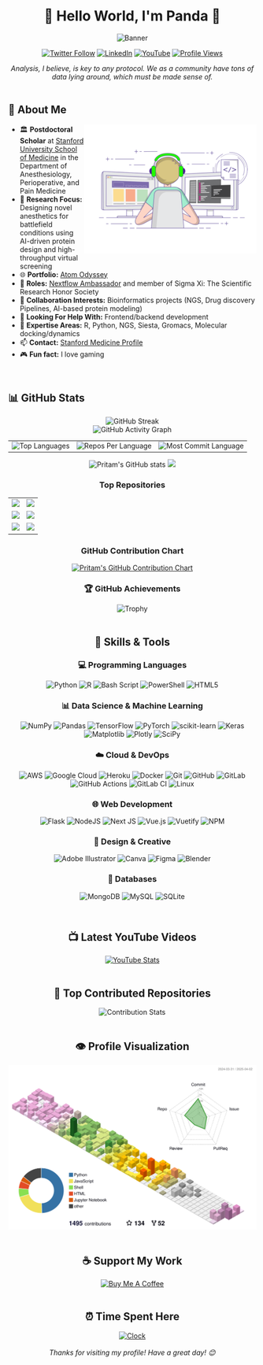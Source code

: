 # <div align="center">👋 Hello World, I'm Panda 🐼</div>

<div align="center">
  <img src="https://raw.githubusercontent.com/pritampanda15/pritampanda15/main/Github.png" alt="Banner" width="800px">
</div>

<div align="center">
  
  [![Twitter Follow](https://img.shields.io/twitter/follow/pritamkpanda?logo=twitter&style=for-the-badge)](https://twitter.com/pritamkpanda)
  [![LinkedIn](https://img.shields.io/badge/LinkedIn-Connect-blue?style=for-the-badge&logo=linkedin)](https://linkedin.com/in/pritam-kumar-panda)
  [![YouTube](https://img.shields.io/badge/YouTube-Subscribe-red?style=for-the-badge&logo=youtube)](https://www.youtube.com/channel/UCUzX122_yansSytois8gZOA)
  [![Profile Views](https://komarev.com/ghpvc/?username=pritampanda15&label=Profile%20views&color=0e75b6&style=flat)](https://github.com/pritampanda15)
  
</div>

<div align="center">
  <i>Analysis, I believe, is key to any protocol. We as a community have tons of data lying around, which must be made sense of.</i>
</div>

<br>

## 🔬 About Me

<img align="right" alt="Coding" width="350" src="https://raw.githubusercontent.com/devSouvik/devSouvik/master/gif3.gif">

- 🏛️ **Postdoctoral Scholar** at [Stanford University School of Medicine](https://profiles.stanford.edu/pritam-panda) in the Department of Anesthesiology, Perioperative, and Pain Medicine
- 🧪 **Research Focus:** Designing novel anesthetics for battlefield conditions using AI-driven protein design and high-throughput virtual screening
- 🌐 **Portfolio:** [Atom Odyssey](https://www.atomodyssey.com)
- 🚀 **Roles:** [Nextflow Ambassador](https://www.nextflow.io/our_ambassadors.html) and member of Sigma Xi: The Scientific Research Honor Society
- 👯 **Collaboration Interests:** Bioinformatics projects (NGS, Drug discovery Pipelines, AI-based protein modeling)
- 🤝 **Looking For Help With:** Frontend/backend development
- 💬 **Expertise Areas:** R, Python, NGS, Siesta, Gromacs, Molecular docking/dynamics
- 📫 **Contact:** [Stanford Medicine Profile](https://med.stanford.edu/profiles/pritam-panda)
- 🎮 **Fun fact:** I love gaming

<br>

## 📊 GitHub Stats


<div align="center">
 
  <img src="https://streak-stats.demolab.com/?user=pritampanda15&theme=highcontrast&hide_border=true" alt="GitHub Streak" />
  <br>
   <img src="https://github-readme-activity-graph.vercel.app/graph?username=pritampanda15&custom_title=Pritam's%20GitHub%20Activity%20Graph&hide_border=true&border_radius=15&bg_color=000000&color=FFD700&line=1E90FF&point=1E90FF&area_color=000000&title_color=FFD700&area=true" alt="GitHub Activity Graph" />
<br>
<div align="center">
<table>
  <tr>
    <td>
      <img src="https://github-readme-stats.vercel.app/api/top-langs/?username=pritampanda15&hide=html&hide_border=true&layout=compact&langs_count=8&theme=highcontrast" alt="Top Languages">
    </td>
    <td>
      <img src="https://github-profile-summary-cards.vercel.app/api/cards/repos-per-language?username=pritampanda15&theme=highcontrast&hide_border=true" alt="Repos Per Language">
    </td>
    <td>
      <img src="https://github-profile-summary-cards.vercel.app/api/cards/most-commit-language?username=pritampanda15&theme=highcontrast&hide_border=true" alt="Most Commit Language">
    </td>
  </tr>
</table>

</div>

<img src="https://github-readme-stats.vercel.app/api?username=pritampanda15&hide_border=true&border_radius=15&show_icons=true&theme=highcontrast" alt="Pritam's GitHub stats">

<img src="https://github-profile-summary-cards.vercel.app/api/cards/profile-details?username=pritampanda15&theme=highcontrast&hide_border=true">

### Top Repositories
<div align="center">
  <table>
    <tr>
      <td>
        <a href="https://github.com/pritampanda15/PandaDock">
          <img src="https://github-readme-stats.vercel.app/api/pin/?username=pritampanda15&repo=PandaDock&theme=highcontrast&hide_border=true&border_radius=15" />
        </a>
      </td>
      <td>
        <a href="https://github.com/pritampanda15/PandaMap">
          <img src="https://github-readme-stats.vercel.app/api/pin/?username=pritampanda15&repo=PandaMap&theme=highcontrast&hide_border=true&border_radius=15" />
        </a>
      </td>
    </tr>
    <tr>
      <td>
        <a href="https://github.com/pritampanda15/PandaMap-Color">
          <img src="https://github-readme-stats.vercel.app/api/pin/?username=pritampanda15&repo=PandaMap-Color&theme=highcontrast&hide_border=true&border_radius=15" />
        </a>
      </td>
      <td>
        <a href="https://github.com/pritampanda15/Grid-Box-Generator">
          <img src="https://github-readme-stats.vercel.app/api/pin/?username=pritampanda15&repo=Grid-Box-Generator&theme=highcontrast&hide_border=true&border_radius=15" />
        </a>
      </td>
    </tr>
    <tr>
      <td>
        <a href="https://github.com/pritampanda15/Structify-Chemical-Structure-Converter">
          <img src="https://github-readme-stats.vercel.app/api/pin/?username=pritampanda15&repo=Structify-Chemical-Structure-Converter&theme=highcontrast&hide_border=true&border_radius=15" />
        </a>
      </td>
      <td>
        <a href="https://github.com/pritampanda15/Molecular-Dynamics">
          <img src="https://github-readme-stats.vercel.app/api/pin/?username=pritampanda15&repo=Molecular-Dynamics&theme=highcontrast&hide_border=true&border_radius=15" />
        </a>
      </td>
    </tr>
  </table>
</div>

### GitHub Contribution Chart
<a href="https://github.com/KenanGain">
    <img src="https://ghchart.rshah.org/pritampanda15" alt="Pritam's GitHub Contribution Chart">
</a>

### 🏆 GitHub Achievements

<div align="center">
  <img src="https://github-profile-trophy.vercel.app/?username=pritampanda15&theme=nord&row=1&column=6" alt="Trophy" />
</div>

<br>

## 🧠 Skills & Tools

<div align="center">
  
### 💻 Programming Languages
  
![Python](https://img.shields.io/badge/python-3670A0?style=for-the-badge&logo=python&logoColor=ffdd54)
![R](https://img.shields.io/badge/r-%23276DC3.svg?style=for-the-badge&logo=r&logoColor=white)
![Bash Script](https://img.shields.io/badge/bash_script-%23121011.svg?style=for-the-badge&logo=gnu-bash&logoColor=white)
![PowerShell](https://img.shields.io/badge/PowerShell-%235391FE.svg?style=for-the-badge&logo=powershell&logoColor=white)
![HTML5](https://img.shields.io/badge/html5-%23E34F26.svg?style=for-the-badge&logo=html5&logoColor=white)

### 📊 Data Science & Machine Learning
  
![NumPy](https://img.shields.io/badge/numpy-%23013243.svg?style=for-the-badge&logo=numpy&logoColor=white)
![Pandas](https://img.shields.io/badge/pandas-%23150458.svg?style=for-the-badge&logo=pandas&logoColor=white)
![TensorFlow](https://img.shields.io/badge/TensorFlow-%23FF6F00.svg?style=for-the-badge&logo=TensorFlow&logoColor=white)
![PyTorch](https://img.shields.io/badge/PyTorch-%23EE4C2C.svg?style=for-the-badge&logo=PyTorch&logoColor=white)
![scikit-learn](https://img.shields.io/badge/scikit--learn-%23F7931E.svg?style=for-the-badge&logo=scikit-learn&logoColor=white)
![Keras](https://img.shields.io/badge/Keras-%23D00000.svg?style=for-the-badge&logo=Keras&logoColor=white)
![Matplotlib](https://img.shields.io/badge/Matplotlib-%23ffffff.svg?style=for-the-badge&logo=Matplotlib&logoColor=black)
![Plotly](https://img.shields.io/badge/Plotly-%233F4F75.svg?style=for-the-badge&logo=plotly&logoColor=white)
![SciPy](https://img.shields.io/badge/SciPy-%230C55A5.svg?style=for-the-badge&logo=scipy&logoColor=%white)

### ☁️ Cloud & DevOps
  
![AWS](https://img.shields.io/badge/AWS-%23FF9900.svg?style=for-the-badge&logo=amazon-aws&logoColor=white)
![Google Cloud](https://img.shields.io/badge/GoogleCloud-%234285F4.svg?style=for-the-badge&logo=google-cloud&logoColor=white)
![Heroku](https://img.shields.io/badge/heroku-%23430098.svg?style=for-the-badge&logo=heroku&logoColor=white)
![Docker](https://img.shields.io/badge/docker-%230db7ed.svg?style=for-the-badge&logo=docker&logoColor=white)
![Git](https://img.shields.io/badge/git-%23F05033.svg?style=for-the-badge&logo=git&logoColor=white)
![GitHub](https://img.shields.io/badge/github-%23121011.svg?style=for-the-badge&logo=github&logoColor=white)
![GitLab](https://img.shields.io/badge/gitlab-%23181717.svg?style=for-the-badge&logo=gitlab&logoColor=white)
![GitHub Actions](https://img.shields.io/badge/github%20actions-%232671E5.svg?style=for-the-badge&logo=githubactions&logoColor=white)
![GitLab CI](https://img.shields.io/badge/gitlab%20CI-%23181717.svg?style=for-the-badge&logo=gitlab&logoColor=white)
![Linux](https://img.shields.io/badge/linux-%23FCC624.svg?style=for-the-badge&logo=linux&logoColor=black)

### 🌐 Web Development
  
![Flask](https://img.shields.io/badge/flask-%23000.svg?style=for-the-badge&logo=flask&logoColor=white)
![NodeJS](https://img.shields.io/badge/node.js-6DA55F?style=for-the-badge&logo=node.js&logoColor=white)
![Next JS](https://img.shields.io/badge/Next-black?style=for-the-badge&logo=next.js&logoColor=white)
![Vue.js](https://img.shields.io/badge/vue.js-%2335495e.svg?style=for-the-badge&logo=vuedotjs&logoColor=%234FC08D)
![Vuetify](https://img.shields.io/badge/Vuetify-1867C0?style=for-the-badge&logo=vuetify&logoColor=AEDDFF)
![NPM](https://img.shields.io/badge/NPM-%23CB3837.svg?style=for-the-badge&logo=npm&logoColor=white)

### 🎨 Design & Creative
  
![Adobe Illustrator](https://img.shields.io/badge/adobe%20illustrator-%23FF9A00.svg?style=for-the-badge&logo=adobe%20illustrator&logoColor=white)
![Canva](https://img.shields.io/badge/Canva-%2300C4CC.svg?style=for-the-badge&logo=Canva&logoColor=white)
![Figma](https://img.shields.io/badge/figma-%23F24E1E.svg?style=for-the-badge&logo=figma&logoColor=white)
![Blender](https://img.shields.io/badge/blender-%23F5792A.svg?style=for-the-badge&logo=blender&logoColor=white)

### 💾 Databases
  
![MongoDB](https://img.shields.io/badge/MongoDB-%234ea94b.svg?style=for-the-badge&logo=mongodb&logoColor=white)
![MySQL](https://img.shields.io/badge/mysql-4479A1.svg?style=for-the-badge&logo=mysql&logoColor=white)
![SQLite](https://img.shields.io/badge/sqlite-%2307405e.svg?style=for-the-badge&logo=sqlite&logoColor=white)
  
</div>

<br>

## 📺 Latest YouTube Videos

<div align="center">
  <a href="https://www.youtube.com/channel/UCUzX122_yansSytois8gZOA">
    <img src="https://youtube-stats-card.vercel.app/api?channelid=UCUzX122_yansSytois8gZOA" alt="YouTube Stats"/>
  </a>
</div>

<br>

## 🤝 Top Contributed Repositories

<div align="center">
  <img src="https://github-contributor-stats.vercel.app/api?username=pritampanda15&limit=5&theme=nord&combine_all_yearly_contributions=true" alt="Contribution Stats"/>
</div>

<br>

## 👁️ Profile Visualization

<div align="center">
  <img src="./profile-3d-contrib/profile-season-animate.svg" alt="3D Contribution Graph"/>
</div>

<br>

## ☕ Support My Work

<div align="center">
  <a href="https://www.buymeacoffee.com/pritampkp15">
    <img src="https://cdn.buymeacoffee.com/buttons/v2/default-yellow.png" height="50" width="210" alt="Buy Me A Coffee"/>
  </a>
</div>

<br>

## ⏰ Time Spent Here

<div align="center">
  <a href="https://github.com/tomchen/animated-svg-clock" title="Animated SVG clock">
    <img src="https://github.com/tomchen/animated-svg-clock/raw/master/clock.svg" alt="Clock" width="200px" height="200px"/>
  </a>
</div>

<br>

<div align="center">
  <i>Thanks for visiting my profile! Have a great day! 😊</i>
</div>
